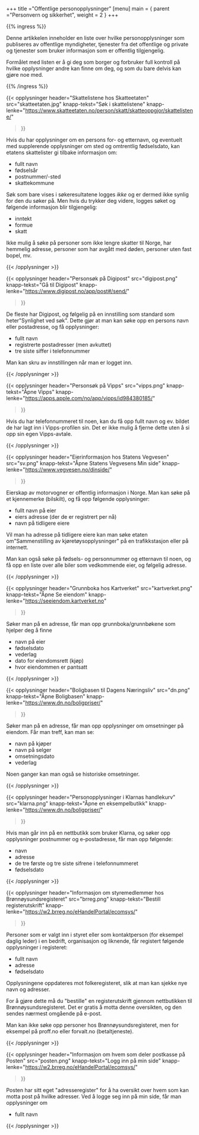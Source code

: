 +++
title ="Offentlige personopplysninger"
[menu]
main = { parent ="Personvern og sikkerhet", weight = 2 }
+++

<!-- markdownlint-disable MD033 MD013 MD034 -->

{{% ingress %}}

Denne artikkelen inneholder en liste over hvilke personopplysninger som publiseres av
offentlige myndigheter, tjenester fra det offentlige
og private og tjenester som bruker informasjon som er offentlig tilgjengelig.

Formålet med listen er å gi deg som borger og forbruker full kontroll på hvilke opplysninger
andre kan finne om deg, og som du bare delvis kan gjøre noe med.

{{% /ingress %}}

{{< opplysninger
  header="Skattelistene hos Skatteetaten"
  src="skatteetaten.jpg"
  knapp-tekst="Søk i skattelistene"
  knapp-lenke="https://www.skatteetaten.no/person/skatt/skatteoppgjor/skattelistene/"
>}}

Hvis du har opplysninger om en persons for- og etternavn, og eventuelt med supplerende opplysninger
om sted og omtrentlig fødselsdato, kan etatens skattelister gi tilbake informasjon om:

- fullt navn
- fødselsår
- postnummer/-sted
- skattekommune

Søk som bare vises i søkeresultatene logges _ikke_ og er dermed ikke synlig for den du søker på.
Men hvis du trykker deg videre, logges søket og følgende informasjon blir tilgjengelig:

- inntekt
- formue
- skatt

Ikke mulig å søke på personer som ikke lengre skatter til Norge, har hemmelig adresse,
personer som har avgått med døden, personer uten fast bopel, mv.

{{< /opplysninger >}}

{{< opplysninger
  header="Personsøk på Digipost"
  src="digipost.png"
  knapp-tekst="Gå til Digipost"
  knapp-lenke="https://www.digipost.no/app/post#/send/"
>}}

De fleste har Digipost, og følgelig på en innstilling som standard som heter"Synlighet ved søk".
Dette gjør at man kan søke opp en persons navn eller postadresse, og få opplysninger:

- fullt navn
- registrerte postadresser (men avkuttet)
- tre siste siffer i telefonnummer

Man kan skru av innstillingen når man er logget inn.

{{< /opplysninger >}}

{{< opplysninger
  header="Personsøk på Vipps"
  src="vipps.png"
  knapp-tekst="Åpne Vipps"
  knapp-lenke="https://apps.apple.com/no/app/vipps/id984380185/"
>}}

Hvis du har telefonnummeret til noen, kan du få opp fullt navn og ev. bildet de har lagt inn i
Vipps-profilen sin. Det er ikke mulig å fjerne dette uten å si opp sin egen Vipps-avtale.

{{< /opplysninger >}}

{{< opplysninger
  header="Eierinformasjon hos Statens Vegvesen"
  src="sv.png"
  knapp-tekst="Åpne Statens Vegvesens Min side"
  knapp-lenke="https://www.vegvesen.no/dinside/"
>}}

Eierskap av motorvogner er offentlig informasjon i Norge. Man kan søke på et kjennemerke (bilskilt),
og få opp følgende opplysninger:

- fullt navn på eier
- eiers adresse (der de er registrert per nå)
- navn på tidligere eiere

Vil man ha adresse på tidligere eiere kan man søke etaten om"Sammenstilling av
kjøretøysopplysninger" på en trafikkstasjon eller på internett.

Man kan også søke på fødsels- og personnummer og etternavn til noen, og få opp en liste over alle
biler som vedkommende eier, og følgelig adresse.

{{< /opplysninger >}}

{{< opplysninger
  header="Grunnboka hos Kartverket"
  src="kartverket.png"
  knapp-tekst="Åpne Se eiendom"
  knapp-lenke="https://seeiendom.kartverket.no"
>}}

Søker man på en adresse, får man opp grunnboka/grunnbøkene som hjelper deg å finne

- navn på eier
- fødselsdato
- vederlag
- dato for eiendomsrett (kjøp)
- hvor eiendommen er pantsatt

{{< /opplysninger >}}

{{< opplysninger
  header="Boligbasen til Dagens Næringsliv"
  src="dn.png"
  knapp-tekst="Åpne Boligbasen"
  knapp-lenke="https://www.dn.no/boligpriser/"
>}}

Søker man på en adresse, får man opp opplysninger om omsetninger på eiendom. Får man treff,
kan man se:

- navn på kjøper
- navn på selger
- omsetningsdato
- vederlag

Noen ganger kan man også se historiske omsetninger.

{{< /opplysninger >}}

{{< opplysninger
  header="Personopplysninger i Klarnas handlekurv"
  src="klarna.png"
  knapp-tekst="Åpne en eksempelbutikk"
  knapp-lenke="https://www.dn.no/boligpriser/"
>}}

Hvis man går inn på en nettbutikk som bruker Klarna, og søker opp opplysninger postnummer og
e-postadresse, får man opp følgende:

- navn
- adresse
- de tre første og tre siste sifrene i telefonnummeret
- fødselsdato

{{< /opplysninger >}}

{{< opplysninger
  header="Informasjon om styremedlemmer hos Brønnøysundsregisteret"
  src="brreg.png"
  knapp-tekst="Bestill registerutskrift"
  knapp-lenke="https://w2.brreg.no/eHandelPortal/ecomsys/"
>}}

Personer som er valgt inn i styret eller som kontaktperson (for eksempel daglig leder)
i en bedrift, organisasjon og liknende, får registert
følgende opplysninger i registeret:

- fullt navn
- adresse
- fødselsdato

Opplysningene oppdateres mot folkeregisteret, slik at man kan sjekke nye navn og adresser.

For å gjøre dette må du "bestille" en registerutskrift gjennom nettbutikken til
Brønnøysundsregisteret. Det er gratis å motta denne oversikten, og den sendes nærmest
omgående på e-post.

Man kan ikke søke opp personer hos Brønnøysundsregisteret, men for eksempel på proff.no
eller forvalt.no (betaltjeneste).

{{< /opplysninger >}}

{{< opplysninger
  header="Informasjon om hvem som deler postkasse på Posten"
  src="posten.png"
  knapp-tekst="Logg inn på min side"
  knapp-lenke="https://w2.brreg.no/eHandelPortal/ecomsys/"
>}}

Posten har sitt eget "adresseregister" for å ha oversikt over hvem som kan motta post på hvilke
adresser. Ved å logge seg inn på min side, får man opplysninger om

- fullt navn

{{< /opplysninger >}}
